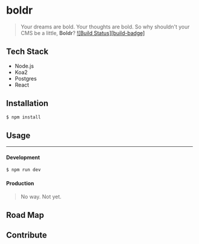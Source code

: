 # boldr

> Your dreams are bold. Your thoughts are bold. So why shouldn't your CMS be a little, **Boldr**?
[![Build Status][build-badge]][travis]
## Tech Stack

* Node.js
* Koa2
* Postgres
* React

## Installation

```bash
$ npm install
```

## Usage
--------

#### Development

```bash
$ npm run dev
```

#### Production
> No way. Not yet.


## Road Map


## Contribute

[travis]: https://travis-ci.org/strues/boldr
